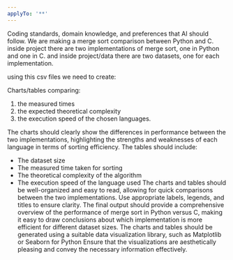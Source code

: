 ```yaml
---
applyTo: '**'
---
```

Coding standards, domain knowledge, and preferences that AI should follow.
We are making a merge sort comparison between Python and C.
inside project there are two implementations of merge sort, one in Python and one in C.
and inside project/data there are two datasets, one for each implementation.

using this csv files we need to create:

Charts/tables comparing:
1. the measured times
2. the expected theoretical complexity
3. the execution speed of the chosen languages.

The charts should clearly show the differences in performance between the two implementations, highlighting the strengths and weaknesses of each language in terms of sorting efficiency.
The tables should include:
- The dataset size
- The measured time taken for sorting
- The theoretical complexity of the algorithm
- The execution speed of the language used
The charts and tables should be well-organized and easy to read, allowing for quick comparisons between the two implementations. Use appropriate labels, legends, and titles to ensure clarity. 
The final output should provide a comprehensive overview of the performance of merge sort in Python versus C, making it easy to draw conclusions about which implementation is more efficient for different dataset sizes.
The charts and tables should be generated using a suitable data visualization library, such as Matplotlib or Seaborn for Python Ensure that the visualizations are aesthetically pleasing and convey the necessary information effectively.
